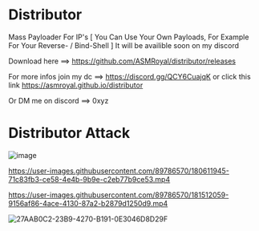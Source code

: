 # Distributor
Mass Payloader For IP's [ You Can Use Your Own Payloads, For Example For Your Reverse- / Bind-Shell ]
It will be availible soon on my discord

Download here ==> https://github.com/ASMRoyal/distributor/releases

For more infos join my dc ==> https://discord.gg/QCY6CuajqK
or click this link https://asmroyal.github.io/distributor

Or DM me on discord ==> 0xyz

# Distributor Attack

![image](https://user-images.githubusercontent.com/89786570/180576217-130202c1-b559-4839-9da8-4a85e2eae907.png)

https://user-images.githubusercontent.com/89786570/180611945-71c83fb3-ce58-4e4b-9b9e-c2eb77b9ce53.mp4

https://user-images.githubusercontent.com/89786570/181512059-9156af86-4ace-4130-87a2-b2879d1250d9.mp4

![27AAB0C2-23B9-4270-B191-0E3046D8D29F](https://user-images.githubusercontent.com/89786570/180662738-3f7550b6-87d1-4faf-889b-c72ffb402cc5.gif)
